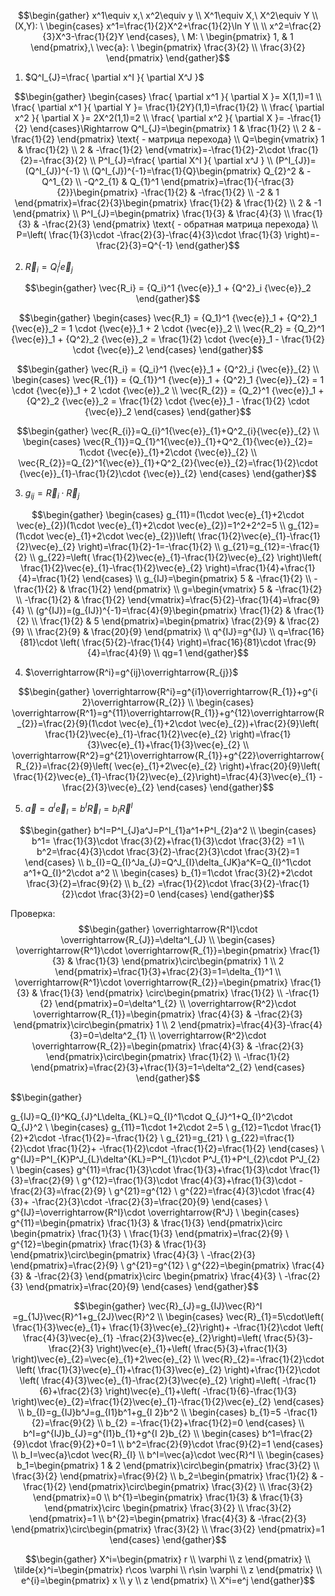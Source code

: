 ﻿$$\begin{gather}
x^1\equiv x,\ x^2\equiv y \\ 
X^1\equiv X,\ X^2\equiv Y \\ 
(X,Y): \ \begin{cases}
x^1=\frac{1}{2}X^2+\frac{1}{2}\ln Y \\    \\ 
x^2=\frac{2}{3}X^3-\frac{1}{2}Y
\end{cases}, \ M: \ \begin{pmatrix}
1, & 1
\end{pmatrix},\  \vec{a}: \ \begin{pmatrix}
\frac{3}{2}  \\ 
\frac{3}{2}
\end{pmatrix}
\end{gather}$$

1)  $Q^I_{J}=\frac{ \partial x^I }{ \partial X^J }$ 

$$\begin{gather}
\begin{cases}
\frac{ \partial x^1 }{ \partial X }= X(1,1)=1 \\ 
\frac{ \partial x^1 }{ \partial Y }= \frac{1}{2Y}(1,1)=\frac{1}{2} \\ 
\frac{ \partial x^2 }{ \partial X }= 2X^2(1,1)=2  \\ 
\frac{ \partial x^2 }{ \partial X }= -\frac{1}{2}
\end{cases}\Rightarrow Q^I_{J}=\begin{pmatrix}
1 & \frac{1}{2}  \\ 
2 & -\frac{1}{2}
\end{pmatrix} \text{ - матрица перехода} \\ 
Q=\begin{vmatrix}
1 & \frac{1}{2}  \\ 
2 & -\frac{1}{2}
\end{vmatrix}=-\frac{1}{2}-2\cdot \frac{1}{2}=-\frac{3}{2} \\ 
P^I_{J}=\frac{ \partial X^I }{ \partial x^J } \\ 
(P^I_{J})=(Q^I_{J})^{-1} \\ 
(Q^I_{J})^{-1}=\frac{1}{Q}\begin{pmatrix}
Q_{2}^2 & -Q^1_{2}  \\ 
-Q^2_{1} & Q_{1}^1
\end{pmatrix}=\frac{1}{-\frac{3}{2}}\begin{pmatrix}
-\frac{1}{2} & -\frac{1}{2}  \\ 
-2 & 1
\end{pmatrix}=\frac{2}{3}\begin{pmatrix}
\frac{1}{2} & \frac{1}{2}  \\ 
2 & -1
\end{pmatrix} \\ 
P^I_{J}=\begin{pmatrix}
\frac{1}{3} & \frac{4}{3}  \\ 
\frac{1}{3} & -\frac{2}{3}
\end{pmatrix} \text{ - обратная матрица перехода} \\ 
P=\left( \frac{1}{3}\cdot -\frac{2}{3}-\frac{4}{3}\cdot \frac{1}{3} \right)=-\frac{2}{3}=Q^{-1}
\end{gather}$$

2)  $\vec{R}_i = Q^j_i \vec{e}_j$ 

$$\begin{gather}
\vec{R_i} = {Q_i}^1 {\vec{e}}_1 + {Q^2}_i {\vec{e}}_2 
\end{gather}$$

$$\begin{gather}
\begin{cases}
\vec{R_1} = {Q_1}^1 {\vec{e}}_1 + {Q^2}_1 {\vec{e}}_2 = 1 \cdot {\vec{e}}_1 + 2 \cdot {\vec{e}}_2  \\ 
\vec{R_2} = {Q_2}^1 {\vec{e}}_1 + {Q^2}_2 {\vec{e}}_2 = \frac{1}{2} \cdot {\vec{e}}_1 - \frac{1}{2} \cdot {\vec{e}}_2
\end{cases}
\end{gather}$$

$$\begin{gather}
\vec{R_i} = {Q_i}^1 {\vec{e}}_1 + {Q^2}_i {\vec{e}}_{2}  \\ 
\begin{cases}
\vec{R_{1}} = {Q_{1}}^1 {\vec{e}}_1 + {Q^2}_1 {\vec{e}}_{2} = 1 \cdot {\vec{e}}_1 + 2 \cdot {\vec{e}}_2  \\ 
\vec{R_{2}} = {Q_2}^1 {\vec{e}}_1 + {Q^2}_2 {\vec{e}}_2 = \frac{1}{2} \cdot {\vec{e}}_1 - \frac{1}{2} \cdot {\vec{e}}_2
\end{cases}
\end{gather}$$

$$\begin{gather}
\vec{R_{i}}=Q_{i}^1{\vec{e}}_{1}+Q^2_{i}{\vec{e}}_{2}  \\ 
\begin{cases}
\vec{R_{1}}=Q_{1}^1{\vec{e}}_{1}+Q^2_{1}{\vec{e}}_{2}= 1\cdot {\vec{e}}_{1}+2\cdot {\vec{e}}_{2}  \\ 
\vec{R_{2}}=Q_{2}^1{\vec{e}}_{1}+Q^2_{2}{\vec{e}}_{2}=\frac{1}{2}\cdot {\vec{e}}_{1}-\frac{1}{2}\cdot {\vec{e}}_{2}
\end{cases}
\end{gather}$$

3)  $g_{ij} = \vec{R}_i \cdot \vec{R}_j$ 

$$\begin{gather}
\begin{cases}
g_{11}=(1\cdot \vec{e}_{1}+2\cdot \vec{e}_{2})(1\cdot \vec{e}_{1}+2\cdot \vec{e}_{2})=1^2+2^2=5 \\ 
g_{12}=(1\cdot \vec{e}_{1}+2\cdot \vec{e}_{2})\left( \frac{1}{2}\vec{e}_{1}-\frac{1}{2}\vec{e}_{2} \right)=\frac{1}{2}-1=-\frac{1}{2} \\ 
g_{21}=g_{12}=-\frac{1}{2} \\ 
g_{22}=\left( \frac{1}{2}\vec{e}_{1}-\frac{1}{2}\vec{e}_{2} \right)\left( \frac{1}{2}\vec{e}_{1}-\frac{1}{2}\vec{e}_{2} \right)=\frac{1}{4}+\frac{1}{4}=\frac{1}{2}
\end{cases} \\ 
g_{IJ}=\begin{pmatrix}
5 & -\frac{1}{2}  \\ 
-\frac{1}{2} & \frac{1}{2}
\end{pmatrix} \\ 
g=\begin{vmatrix}
5 & -\frac{1}{2}  \\ 
-\frac{1}{2} & \frac{1}{2}
\end{vmatrix}=\frac{5}{2}-\frac{1}{4}=\frac{9}{4} \\ 
(g^{IJ})=(g_{IJ})^{-1}=\frac{4}{9}\begin{pmatrix}
\frac{1}{2} & \frac{1}{2}  \\ 
\frac{1}{2} & 5
\end{pmatrix}=\begin{pmatrix}
\frac{2}{9} & \frac{2}{9}  \\ 
\frac{2}{9} & \frac{20}{9}
\end{pmatrix} \\ 
q^{IJ}=g^{IJ} \\ 
q=\frac{16}{81}\cdot \left( \frac{5}{2}-\frac{1}{4} \right)=\frac{16}{81}\cdot \frac{9}{4}=\frac{4}{9} \\ 
qg=1
\end{gather}$$

4)  $\overrightarrow{R^i}=g^{ij}\overrightarrow{R_{j}}$ 

$$\begin{gather}
\overrightarrow{R^i}=g^{i1}\overrightarrow{R_{1}}+g^{i 2}\overrightarrow{R_{2}}  \\ 
\begin{cases}
\overrightarrow{R^1}=g^{11}\overrightarrow{R_{1}}+g^{12}\overrightarrow{R_{2}}=\frac{2}{9}(1\cdot \vec{e}_{1}+2\cdot \vec{e}_{2})+\frac{2}{9}\left( \frac{1}{2}\vec{e}_{1}-\frac{1}{2}\vec{e}_{2} \right)=\frac{1}{3}\vec{e}_{1}+\frac{1}{3}\vec{e}_{2}  \\ 
\overrightarrow{R^2}=g^{21}\overrightarrow{R_{1}}+g^{22}\overrightarrow{R_{2}}=\frac{2}{9}\left( \vec{e}_{1}+2\vec{e}_{2} \right)+\frac{20}{9}\left( \frac{1}{2}\vec{e}_{1}-\frac{1}{2}\vec{e}_{2}\right)=\frac{4}{3}\vec{e}_{1} -\frac{2}{3}\vec{e}_{2}
\end{cases}
\end{gather}$$

5)  $\vec{a}=a^I\vec{e}_{I}=b^I\vec{R}_{I}=b_{I}\vec{R}^I$ 

$$\begin{gather}
b^I=P^I_{J}a^J=P^I_{1}a^1+P^I_{2}a^2  \\ 
\begin{cases}
b^1= \frac{1}{3}\cdot \frac{3}{2}+\frac{1}{3}\cdot \frac{3}{2} =1 \\ 
b^2=\frac{4}{3}\cdot \frac{3}{2}-\frac{2}{3}\cdot \frac{3}{2}=1 
\end{cases} \\ 
b_{I}=Q_{I}^Ja_{J}=Q^J_{I}\delta_{JK}a^K=Q_{I}^1\cdot a^1+Q_{I}^2\cdot a^2  \\ 
\begin{cases}
b_{1}=1\cdot \frac{3}{2}+2\cdot \frac{3}{2}=\frac{9}{2}  \\ 
b_{2} =\frac{1}{2}\cdot \frac{3}{2}-\frac{1}{2}\cdot \frac{3}{2}=0
\end{cases}
\end{gather}$$

Проверка:
$$\begin{gather}
\overrightarrow{R^I}\cdot \overrightarrow{R_{J}}=\delta^I_{J}  \\ 
\begin{cases}
\overrightarrow{R^1}\cdot \overrightarrow{R_{1}}=\begin{pmatrix}
\frac{1}{3} & \frac{1}{3}
\end{pmatrix}\circ\begin{pmatrix}
1  \\ 
2 
\end{pmatrix}=\frac{1}{3}+\frac{2}{3}=1=\delta_{1}^1  \\ 
\overrightarrow{R^1}\cdot \overrightarrow{R_{2}}=\begin{pmatrix}
\frac{1}{3} & \frac{1}{3} 
\end{pmatrix} \circ\begin{pmatrix}
\frac{1}{2}  \\ 
-\frac{1}{2}
\end{pmatrix}=0=\delta^1_{2}  \\ 
\overrightarrow{R^2}\cdot \overrightarrow{R_{1}}=\begin{pmatrix}
\frac{4}{3} & -\frac{2}{3}
\end{pmatrix}\circ\begin{pmatrix}
1  \\ 
2
\end{pmatrix}=\frac{4}{3}-\frac{4}{3}=0=\delta^2_{1}  \\ 
\overrightarrow{R^2}\cdot \overrightarrow{R_{2}}=\begin{pmatrix}
\frac{4}{3} & -\frac{2}{3}
\end{pmatrix}\circ\begin{pmatrix}
\frac{1}{2}  \\ 
-\frac{1}{2}
\end{pmatrix}=\frac{2}{3}+\frac{1}{3}=1=\delta^2_{2}
\end{cases} 
\end{gather}$$
	
$$\begin{gather}

g_{IJ}=Q_{I}^KQ_{J}^L\delta_{KL}=Q_{I}^1\cdot Q_{J}^1+Q_{I}^2\cdot Q_{J}^2  \\ 
\begin{cases}
g_{11}=1\cdot 1+2\cdot 2=5  \\ 
g_{12}=1\cdot \frac{1}{2}+2\cdot -\frac{1}{2}=-\frac{1}{2}   \\ 
g_{21}=g_{21}  \\ 
g_{22}=\frac{1}{2}\cdot \frac{1}{2}+ -\frac{1}{2}\cdot -\frac{1}{2}=\frac{1}{2}
\end{cases}  \\ 
g^{IJ}=P^I_{K}P^J_{L}\delta^{KL}=P^I_{1}\cdot P^J_{1}+P^I_{2}\cdot P^J_{2}  \\ 
\begin{cases}
g^{11}=\frac{1}{3}\cdot \frac{1}{3}+\frac{1}{3}\cdot \frac{1}{3}=\frac{2}{9}  \\ 
g^{12}=\frac{1}{3}\cdot \frac{4}{3}+\frac{1}{3}\cdot -\frac{2}{3}=\frac{2}{9}  \\ 
g^{21}=g^{12}  \\ 
g^{22}=\frac{4}{3}\cdot \frac{4}{3}+ -\frac{2}{3}\cdot -\frac{2}{3}=\frac{20}{9}
\end{cases}  \\ 
g^{IJ}=\overrightarrow{R^I}\cdot \overrightarrow{R^J}  \\ 
\begin{cases}
g^{11}=\begin{pmatrix}
\frac{1}{3} & \frac{1}{3}
\end{pmatrix}\circ \begin{pmatrix}
\frac{1}{3}  \\ 
\frac{1}{3}
\end{pmatrix}=\frac{2}{9}  \\ 
g^{12}=\begin{pmatrix}
\frac{1}{3} & \frac{1}{3}
\end{pmatrix}\circ\begin{pmatrix}
\frac{4}{3}  \\ 
-\frac{2}{3}
\end{pmatrix}=\frac{2}{9}  \\ 
g^{21}=g^{12}  \\ 
g^{22}=\begin{pmatrix}
\frac{4}{3} & -\frac{2}{3}
\end{pmatrix}\circ \begin{pmatrix}
\frac{4}{3}  \\ 
-\frac{2}{3}
\end{pmatrix}=\frac{20}{9}
\end{cases}
\end{gather}$$

$$\begin{gather}
\vec{R}_{J}=g_{IJ}\vec{R}^I =g_{1J}\vec{R}^1+g_{2J}\vec{R}^2 \\ 
\begin{cases}
\vec{R}_{1}=5\cdot\left( \frac{1}{3}\vec{e}_{1}+ \frac{1}{3}\vec{e}_{2}\right)+ -\frac{1}{2}\cdot \left( \frac{4}{3}\vec{e}_{1} -\frac{2}{3}\vec{e}_{2}\right)=\left( \frac{5}{3}-\frac{2}{3} \right)\vec{e}_{1}+\left( \frac{5}{3}+\frac{1}{3} \right)\vec{e}_{2}=\vec{e}_{1}+2\vec{e}_{2}  \\ 
\vec{R}_{2}=-\frac{1}{2}\cdot \left( \frac{1}{3}\vec{e}_{1}+\frac{1}{3}\vec{e}_{2} \right)+\frac{1}{2}\cdot \left( \frac{4}{3}\vec{e}_{1}-\frac{2}{3}\vec{e}_{2} \right)=\left( -\frac{1}{6}+\frac{2}{3} \right)\vec{e}_{1}+\left( -\frac{1}{6}-\frac{1}{3} \right)\vec{e}_{2}=\frac{1}{2}\vec{e}_{1}-\frac{1}{2}\vec{e}_{2}
\end{cases}  \\ 
b_{I}=g_{IJ}b^J=g_{I1}b^1+g_{I 2}b^2  \\ 
\begin{cases}
b_{1}=5 -\frac{1}{2}=\frac{9}{2}  \\ 
b_{2} =-\frac{1}{2}+\frac{1}{2}=0
\end{cases}  \\ 
b^I=g^{IJ}b_{J}=g^{I1}b_{1}+g^{I 2}b_{2}  \\ 
\begin{cases}
b^1=\frac{2}{9}\cdot \frac{9}{2}+0=1  \\ 
b^2=\frac{2}{9}\cdot \frac{9}{2}=1
\end{cases}  \\ 
b_I=\vec{a}\cdot \vec{R}_{I}  \\ 
b^I=\vec{a}\cdot \vec{R}^I \\ 
\begin{cases}
b_1=\begin{pmatrix}
1 & 2
\end{pmatrix}\circ\begin{pmatrix}
\frac{3}{2}  \\ 
\frac{3}{2}
\end{pmatrix}=\frac{9}{2}  \\ 
b_2=\begin{pmatrix}
\frac{1}{2} & -\frac{1}{2}
\end{pmatrix}\circ\begin{pmatrix}
\frac{3}{2}  \\ 
\frac{3}{2}
\end{pmatrix}=0  \\ 
b^{1}=\begin{pmatrix}
\frac{1}{3} & \frac{1}{3}
\end{pmatrix}\circ \begin{pmatrix}
\frac{3}{2}  \\ 
\frac{3}{2}
\end{pmatrix}=1  \\ 
b^{2}=\begin{pmatrix}
\frac{4}{3} & -\frac{2}{3}
\end{pmatrix}\circ\begin{pmatrix}
\frac{3}{2}  \\ 
\frac{3}{2}
\end{pmatrix}=1
\end{cases}
\end{gather}$$



$$\begin{gather}
X^i=\begin{pmatrix}
r  \\ 
\varphi  \\ 
z
\end{pmatrix}  \\ 
\tilde{x}^i=\begin{pmatrix}
r\cos \varphi  \\ 
r\sin \varphi  \\ 
z 
\end{pmatrix}  \\ 
e^{i}=\begin{pmatrix}
x  \\ 
y  \\ 
z
\end{pmatrix}  \\ 
X^i=e^j
\end{gather}$$





